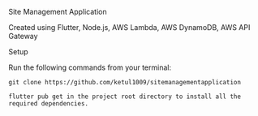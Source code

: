 Site Management Application

Created using Flutter, Node.js, AWS Lambda, AWS DynamoDB, AWS API Gateway

Setup

Run the following commands from your terminal:

    git clone https://github.com/ketul1009/sitemanagementapplication

    flutter pub get in the project root directory to install all the required dependencies.
